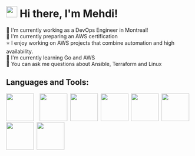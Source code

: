# <img src="https://raw.githubusercontent.com/iampavangandhi/iampavangandhi/master/gifs/Hi.gif" width="30px"> Hi there, I'm Mehdi!

🏢 I'm currently working as a DevOps Engineer in Montreal!</br>
🌱 I'm currently preparing an AWS certification</br>
⭐ I enjoy working on AWS projects that combine automation and high availability.</br>
🌱 I'm currently learning Go and AWS</br>
💬 You can ask me questions about Ansible, Terraform and Linux</br>

## Languages and Tools:
<div>
  <img width=75px src="https://www.datocms-assets.com/2885/1620155117-brandhcterraformverticalcolorwhite.svg">&nbsp;&nbsp;&nbsp;
  <img width=75px src="https://upload.wikimedia.org/wikipedia/commons/thumb/2/24/Ansible_logo.svg/1664px-Ansible_logo.svg.png">&nbsp;
  <img width=75px src="https://logos-world.net/wp-content/uploads/2020/09/Linux-Logo-700x394.png">&nbsp;
  <img width=75px src="">&nbsp;
  <img width=75px src="">&nbsp;
  <img width=75px src="">&nbsp;
  <img width=75px src="">&nbsp;  
  <img width=75px src="">&nbsp;  
</div>

</br>

<!--
**MehdiBenIT/MehdiBenIT** is a ✨ _special_ ✨ repository because its `README.md` (this file) appears on your GitHub profile.

Here are some ideas to get you started:

- 🔭 I’m currently working on ...
- 🌱 I’m currently learning ...
- 👯 I’m looking to collaborate on ...
- 🤔 I’m looking for help with ...
- 💬 Ask me about ...
- 📫 How to reach me: ...
- 😄 Pronouns: ...
- ⚡ Fun fact: ...
-->
